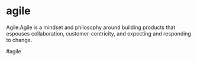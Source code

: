 # agile
Agile:Agile is a mindset and philosophy around building products that espouses collaboration, customer-centricity, and expecting and responding to change.

#agile 